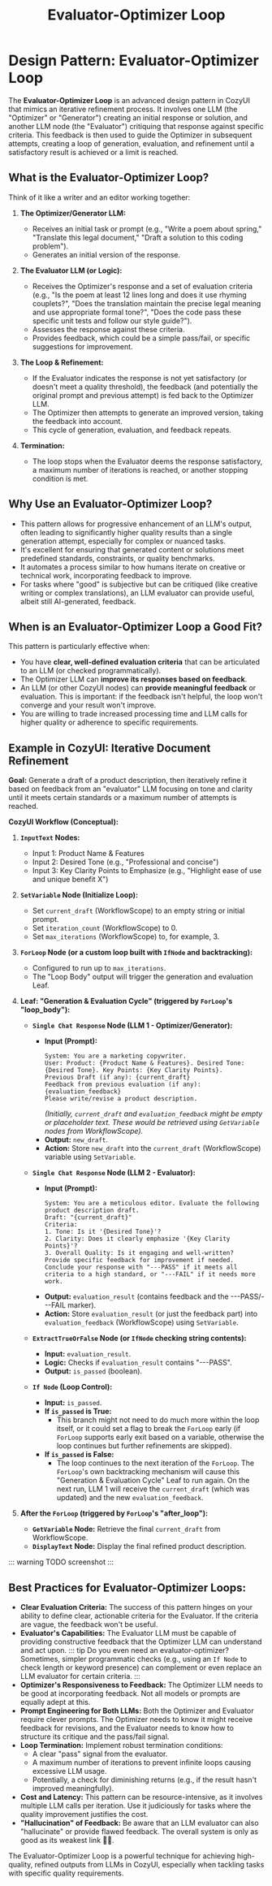 ﻿---
title: Evaluator-Optimizer Loop
---

# Design Pattern: Evaluator-Optimizer Loop

The **Evaluator-Optimizer Loop** is an advanced design pattern in CozyUI that mimics an iterative refinement process. It involves one LLM (the "Optimizer" or "Generator") creating an initial response or solution, and another LLM node (the "Evaluator") critiquing that response against specific criteria. This feedback is then used to guide the Optimizer in subsequent attempts, creating a loop of generation, evaluation, and refinement until a satisfactory result is achieved or a limit is reached.

## What is the Evaluator-Optimizer Loop?

Think of it like a writer and an editor working together:

1.  **The Optimizer/Generator LLM:**
    *   Receives an initial task or prompt (e.g., "Write a poem about spring," "Translate this legal document," "Draft a solution to this coding problem").
    *   Generates an initial version of the response.

2.  **The Evaluator LLM (or Logic):**
    *   Receives the Optimizer's response and a set of evaluation criteria (e.g., "Is the poem at least 12 lines long and does it use rhyming couplets?", "Does the translation maintain the precise legal meaning and use appropriate formal tone?", "Does the code pass these specific unit tests and follow our style guide?").
    *   Assesses the response against these criteria.
    *   Provides feedback, which could be a simple pass/fail, or specific suggestions for improvement.

3.  **The Loop & Refinement:**
    *   If the Evaluator indicates the response is not yet satisfactory (or doesn't meet a quality threshold), the feedback (and potentially the original prompt and previous attempt) is fed back to the Optimizer LLM.
    *   The Optimizer then attempts to generate an improved version, taking the feedback into account.
    *   This cycle of generation, evaluation, and feedback repeats.

4.  **Termination:**
    *   The loop stops when the Evaluator deems the response satisfactory, a maximum number of iterations is reached, or another stopping condition is met.

## Why Use an Evaluator-Optimizer Loop?

*   This pattern allows for progressive enhancement of an LLM's output, often leading to significantly higher quality results than a single generation attempt, especially for complex or nuanced tasks.
*   It's excellent for ensuring that generated content or solutions meet predefined standards, constraints, or quality benchmarks.
*   It automates a process similar to how humans iterate on creative or technical work, incorporating feedback to improve.
*   For tasks where "good" is subjective but can be critiqued (like creative writing or complex translations), an LLM evaluator can provide useful, albeit still AI-generated, feedback.

## When is an Evaluator-Optimizer Loop a Good Fit?

This pattern is particularly effective when:

*   You have **clear, well-defined evaluation criteria** that can be articulated to an LLM (or checked programmatically).
*   The Optimizer LLM can **improve its responses based on feedback**.
*   An LLM (or other CozyUI nodes) can **provide meaningful feedback** or evaluation. This is important: if the feedback isn't helpful, the loop won't converge and your result won't improve.
*   You are willing to trade increased processing time and LLM calls for higher quality or adherence to specific requirements.

## Example in CozyUI: Iterative Document Refinement

**Goal:** Generate a draft of a product description, then iteratively refine it based on feedback from an "evaluator" LLM focusing on tone and clarity until it meets certain standards or a maximum number of attempts is reached.

**CozyUI Workflow (Conceptual):**

1.  **`InputText` Nodes:**
    *   Input 1: Product Name & Features
    *   Input 2: Desired Tone (e.g., "Professional and concise")
    *   Input 3: Key Clarity Points to Emphasize (e.g., "Highlight ease of use and unique benefit X")

2.  **`SetVariable` Node (Initialize Loop):**
    *   Set `current_draft` (WorkflowScope) to an empty string or initial prompt.
    *   Set `iteration_count` (WorkflowScope) to 0.
    *   Set `max_iterations` (WorkflowScope) to, for example, 3.

3.  **`ForLoop` Node (or a custom loop built with `IfNode` and backtracking):**
    *   Configured to run up to `max_iterations`.
    *   The "Loop Body" output will trigger the generation and evaluation Leaf.

4.  **Leaf: "Generation & Evaluation Cycle" (triggered by `ForLoop`'s "loop_body"):**
    *   **`Single Chat Response` Node (LLM 1 - Optimizer/Generator):**
        *   **Input (Prompt):**
            ```
            System: You are a marketing copywriter.
            User: Product: {Product Name & Features}. Desired Tone: {Desired Tone}. Key Points: {Key Clarity Points}.
            Previous Draft (if any): {current_draft}
            Feedback from previous evaluation (if any): {evaluation_feedback}
            Please write/revise a product description.
            ```
            *(Initially, `current_draft` and `evaluation_feedback` might be empty or placeholder text. These would be retrieved using `GetVariable` nodes from WorkflowScope).*
        *   **Output:** `new_draft`.
        *   **Action:** Store `new_draft` into the `current_draft` (WorkflowScope) variable using `SetVariable`.

    *   **`Single Chat Response` Node (LLM 2 - Evaluator):**
        *   **Input (Prompt):**
            ```
            System: You are a meticulous editor. Evaluate the following product description draft.
            Draft: "{current_draft}"
            Criteria:
            1. Tone: Is it '{Desired Tone}'?
            2. Clarity: Does it clearly emphasize '{Key Clarity Points}'?
            3. Overall Quality: Is it engaging and well-written?
            Provide specific feedback for improvement if needed. Conclude your response with "---PASS" if it meets all criteria to a high standard, or "---FAIL" if it needs more work.
            ```
        *   **Output:** `evaluation_result` (contains feedback and the ---PASS/---FAIL marker).
        *   **Action:** Store `evaluation_result` (or just the feedback part) into `evaluation_feedback` (WorkflowScope) using `SetVariable`.

    *   **`ExtractTrueOrFalse` Node (or `IfNode` checking string contents):**
        *   **Input:** `evaluation_result`.
        *   **Logic:** Checks if `evaluation_result` contains "---PASS".
        *   **Output:** `is_passed` (boolean).

    *   **`If Node` (Loop Control):**
        *   **Input:** `is_passed`.
        *   **If `is_passed` is True:**
            *   This branch might not need to do much more within the loop itself, or it could set a flag to break the `ForLoop` early (if `ForLoop` supports early exit based on a variable, otherwise the loop continues but further refinements are skipped).
        *   **If `is_passed` is False:**
            *   The loop continues to the next iteration of the `ForLoop`. The `ForLoop`'s own backtracking mechanism will cause this "Generation & Evaluation Cycle" Leaf to run again. On the next run, LLM 1 will receive the `current_draft` (which was updated) and the new `evaluation_feedback`.

5.  **After the `ForLoop` (triggered by `ForLoop`'s "after_loop"):**
    *   **`GetVariable` Node:** Retrieve the final `current_draft` from WorkflowScope.
    *   **`DisplayText` Node:** Display the final refined product description.

::: warning
TODO screenshot
:::


## Best Practices for Evaluator-Optimizer Loops:

*   **Clear Evaluation Criteria:** The success of this pattern hinges on your ability to define clear, actionable criteria for the Evaluator. If the criteria are vague, the feedback won't be useful.
*   **Evaluator's Capabilities:** The Evaluator LLM must be capable of providing constructive feedback that the Optimizer LLM can understand and act upon. 
    ::: tip 
    Do you even need an evaluator-optimizer? Sometimes, simpler programmatic checks (e.g., using an `If Node` to check length or keyword presence) can complement or even replace an LLM evaluator for certain criteria.
    :::
*   **Optimizer's Responsiveness to Feedback:** The Optimizer LLM needs to be good at incorporating feedback. Not all models or prompts are equally adept at this.
*   **Prompt Engineering for Both LLMs:** Both the Optimizer and Evaluator require clever prompts. The Optimizer needs to know it might receive feedback for revisions, and the Evaluator needs to know how to structure its critique and the pass/fail signal.
*   **Loop Termination:** Implement robust termination conditions:
    *   A clear "pass" signal from the evaluator.
    *   A maximum number of iterations to prevent infinite loops causing excessive LLM usage.
    *   Potentially, a check for diminishing returns (e.g., if the result hasn't improved meaningfully).
*   **Cost and Latency:** This pattern can be resource-intensive, as it involves multiple LLM calls per iteration. Use it judiciously for tasks where the quality improvement justifies the cost.
*   **"Hallucination" of Feedback:** Be aware that an LLM evaluator can also "hallucinate" or provide flawed feedback. The overall system is only as good as its weakest link ⛓️‍💥.

The Evaluator-Optimizer Loop is a powerful technique for achieving high-quality, refined outputs from LLMs in CozyUI, especially when tackling tasks with specific quality requirements.
